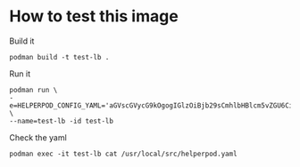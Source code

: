 # How to test this image

Build it

```shell
podman build -t test-lb .
```

Run it

```shell
podman run \ 
-e=HELPERPOD_CONFIG_YAML='aGVscGVycG9kOgogIGlzOiBjb29sCmhlbHBlcm5vZGU6CiAgdXNlaGVscDoKICAtIG5hbWU6IHJvYmVydAogICAgbGFzdDogc2FuZG92b2wK' \
--name=test-lb -id test-lb
```

Check the yaml

```shell
podman exec -it test-lb cat /usr/local/src/helperpod.yaml
```
